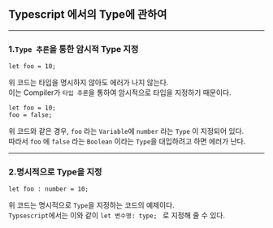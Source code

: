 ## Typescript 에서의 Type에 관하여
* * *
### 1.`Type 추론`을 통한 암시적 **Type** 지정
```TS
let foo = 10;
```
위 코드는 타입을 명시하지 않아도 에러가 나지 않는다.  
이는 Compiler가 `타입 추론`을 통하여 암시적으로 타입을 지정하기 때문이다.

```TS
let foo = 10;
foo = false;
```
위 코드와 같은 경우, `foo` 라는 `Variable`에 `number` 라는 `Type` 이 지정되어 있다.  
따라서 `foo` 에 `false` 라는 `Boolean` 이라는 `Type`을 대입하려고 하면 에러가 난다.

* * *
### 2.명시적으로 **Type**을 지정
```TS
let foo : number = 10;
```
위 코드는 명시적으로 `Type`을 지정하는 코드의 예제이다.  
`Typsescript`에서는 이와 같이 `let 변수명: type; ` 로 지정해 줄 수 있다.

